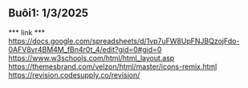 ## Buôi1: 1/3/2025

*** link ***
https://docs.google.com/spreadsheets/d/1vp7uFW8UpFNJBQzojFdo-0AFV8vr4BM4M_fBn4r0t_4/edit?gid=0#gid=0
https://www.w3schools.com/html/html_layout.asp
https://themesbrand.com/velzon/html/master/icons-remix.html
https://revision.codesupply.co/revision/

